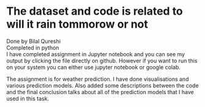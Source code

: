 # The dataset and code is related to will it rain tommorow or not
Done by Bilal Qureshi <br>
Completed in python <br>
I have completed assignment in Jupyter notebook and you can see my output by clicking the file directly on github. However if you want to run this on your system you can either use jupyter notebook or google colab. <br>

The assignment is for weather prediction. I have done visualisations and various prediction models. Also added some descriptions between the code and the final conclusion talks about all of the prediction models that I have used in this task.
 
